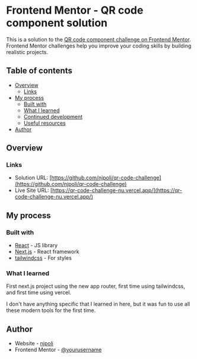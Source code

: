 # Frontend Mentor - QR code component solution

This is a solution to the [QR code component challenge on Frontend Mentor](https://www.frontendmentor.io/challenges/qr-code-component-iux_sIO_H). Frontend Mentor challenges help you improve your coding skills by building realistic projects. 

## Table of contents

- [Overview](#overview)
  - [Links](#links)
- [My process](#my-process)
  - [Built with](#built-with)
  - [What I learned](#what-i-learned)
  - [Continued development](#continued-development)
  - [Useful resources](#useful-resources)
- [Author](#author)

## Overview

### Links

- Solution URL: [https://github.com/njpoli/qr-code-challenge](https://github.com/njpoli/qr-code-challenge)
- Live Site URL: [https://qr-code-challenge-nu.vercel.app/](https://qr-code-challenge-nu.vercel.app/)

## My process

### Built with

- [React](https://reactjs.org/) - JS library
- [Next.js](https://nextjs.org/) - React framework
- [tailwindcss](https://tailwindcss.com/) - For styles

### What I learned

First next.js project using the new app router, first time using tailwindcss, and first time using vercel.

I don't have anything specific that I learned in here, but it was fun to use all these modern tools for the first time.

## Author

- Website - [njpoli](https://www.github.com/njpoli)
- Frontend Mentor - [@yourusername](https://www.frontendmentor.io/profile/yourusername)
